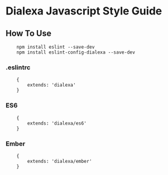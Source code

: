 # Dialexa Javascript Style Guide

## How To Use

```
    npm install eslint --save-dev
    npm install eslint-config-dialexa --save-dev
```

### .eslintrc

```
    {
        extends: 'dialexa'
    }
```

### ES6

```
    {
        extends: 'dialexa/es6'
    }
```

### Ember
```
    {
        extends: 'dialexa/ember'
    }
```
